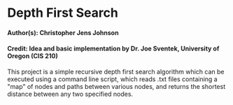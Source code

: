 # Depth First Search

#### Author(s): Christopher Jens Johnson
#### Credit: Idea and basic implementation by Dr. Joe Sventek, University of Oregon (CIS 210)

This project is a simple recursive depth first search algorithm which can be executed using a command line script, which reads .txt files containing a "map" of nodes and paths between various nodes, and returns the shortest distance between any two specified nodes.
